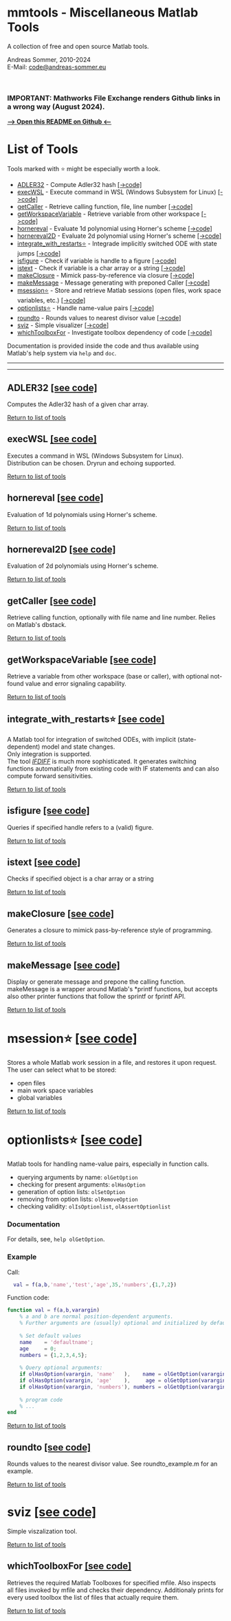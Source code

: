 # mmtools - Miscellaneous Matlab Tools

A collection of free and open source Matlab tools.

Andreas Sommer, 2010-2024  
E-Mail: code@andreas-sommer.eu  

&nbsp;

### **IMPORTANT**:  Mathworks File Exchange renders Github links in a wrong way (August 2024).  
[**--> Open this README on Github <--**](https://github.com/andreassommer/mmtools/?tab=readme-ov-file#readme)  



# List of Tools

Tools marked with ⭐ might be especially worth a look.  

* [ADLER32](#adler32)           - Compute Adler32 hash                                    [[->code]](/ADLER32.m)
* [execWSL](#execWSL)           - Execute command in WSL (Windows Subsystem for Linux)    [[->code]](/execWSL.m)
* [getCaller](#getCaller)       - Retrieve calling function, file, line number            [[->code]](/getCaller.m)
* [getWorkspaceVariable](#getWorkspaceVariable)  - Retrieve variable from other workspace [[->code]](/getWorkspaceVariable.m)
* [hornereval](#hornereval)     - Evaluate 1d polynomial using Horner's scheme            [[->code]](/hornereval.m)
* [hornereval2D](#hornereval2D) - Evaluate 2d polynomial using Horner's scheme            [[->code]](/hornereval2D.m)
* [integrate_with_restarts⭐](#integrate_with_restarts) - Integrade implicitly switched ODE with state jumps [[->code]](/integrate_with_restarts.m)
* [isfigure](#isfigure)         - Check if variable is handle to a figure                 [[->code]](/isfigure.m)
* [istext](#istext)             - Check if variable is a char array or a string           [[->code]](/istext.m)
* [makeClosure](#makeClosure)   - Mimick pass-by-reference via closure                    [[->code]](/makeClosure.m)
* [makeMessage](#makeMessage)   - Message generating with preponed Caller                 [[->code]](/makeMessage.m)
* [msession⭐](#msession)       - Store and retrieve Matlab sessions (open files, work space variables, etc.) [[->code]](/msession.m)
* [optionlists⭐](#optionlists) - Handle name-value pairs                                 [[->code]](/olGetOption.m)
* [roundto](#roundto)           - Rounds values to nearest divisor value                  [[->code]](/roundto.m)
* [sviz](#sviz)                 - Simple visualizer                                       [[->code]](/sviz.m)
* [whichToolboxFor](#whichToolboxFor) - Investigate toolbox dependency of code            [[->code]](/whichToolboxFor.m)

Documentation is provided inside the code and thus available using Matlab's help system via `help` and `doc`.



---
---



<a name="adler32"></a>
<a id="adler32"></a>
## ADLER32   [[see code]](/ADLER32.m)

Computes the Adler32 hash of a given char array.

[Return to list of tools](#list-of-tools)



<a name="execWSL"></a>
<a id="execWSL"></a>
## execWSL   [[see code]](/execWSL.m)

Executes a command in WSL (Windows Subsystem for Linux).  
Distribution can be chosen. Dryrun and echoing supported.

[Return to list of tools](#list-of-tools)



<a name="hornereval"></a>
<a id="hornereval"></a>
## hornereval   [[see code]](/hornereval.m)

Evaluation of 1d polynomials using Horner's scheme.

[Return to list of tools](#list-of-tools)



<a name="hornereval2D"></a>
<a id="hornereval2D"></a>
## hornereval2D   [[see code]](/hornereval2D.m)

Evaluation of 2d polynomials using Horner's scheme.

[Return to list of tools](#list-of-tools)



<a name="getCaller"></a>
<a id="getCaller"></a>
## getCaller   [[see code]](/getCaller.m)

Retrieve calling function, optionally with file name and line number.
Relies on Matlab's dbstack.

[Return to list of tools](#list-of-tools)



<a name="getWorkspaceVariable"></a>
<a id="getWorkspaceVariable"></a>
## getWorkspaceVariable   [[see code]](/getWorkspaceVariable.m)

Retrieve a variable from other workspace (base or caller), with optional not-found value and error signaling capability.

[Return to list of tools](#list-of-tools)



<a name="integrate_with_restarts"></a>
<a id="integrate_with_restarts"></a>
## integrate_with_restarts⭐   [[see code]](/integrate_with_restarts.m)

A Matlab tool for integration of switched ODEs, with implicit (state-dependent) model and state changes.  
Only integration is supported.  
The tool [*IFDIFF*](https://andreassommer.github.io/ifdiff/) is much more sophisticated. 
It generates switching functions automatically from existing code with IF statements and can also compute forward sensitivities.

[Return to list of tools](#list-of-tools)



<a name="isfigure"></a>
<a id="isfigure"></a>
## isfigure   [[see code]](/isfigure.m)

Queries if specified handle refers to a (valid) figure.

[Return to list of tools](#list-of-tools)



<a name="istext"></a>
<a id="istext"></a>
## istext   [[see code]](/istext.m)

Checks if specified object is a char array or a string

[Return to list of tools](#list-of-tools)



<a name="makeClosure"></a>
<a id="makeClosure"></a>
## makeClosure   [[see code]](/makeClosure.m)

Generates a closure to mimick pass-by-reference style of programming.

[Return to list of tools](#list-of-tools)



<a name="makeMessage"></a>
<a id="makeMessage"></a>
## makeMessage   [[see code]](/makeMessage.m)

Display or generate message and prepone the calling function. 
makeMessage is a wrapper around Matlab's *printf functions, but accepts also other
printer functions that follow the sprintf or fprintf API.

[Return to list of tools](#list-of-tools)



<a name="msession"></a>
<a id="msession"></a>
# msession⭐   [[see code]](/msession.m)

Stores a whole Matlab work session in a file, and restores it upon request.
The user can select what to be stored:
  - open files
  - main work space variables
  - global variables

[Return to list of tools](#list-of-tools)




<a id="optionlists"></a>
<a name="optionlists"></a>
# optionlists⭐   [[see code]](/olGetOption.m)

Matlab tools for handling name-value pairs, especially in function calls.
  - querying arguments by name:     `olGetOption`
  - checking for present arguments: `olHasOption`
  - generation of option lists:     `olSetOption`
  - removing from option lists:     `olRemoveOption`
  - checking validity:              `olIsOptionlist`, `olAssertOptionlist` 

### Documentation

For details, see, `help olGetOption`.

### Example

Call: 
```matlab 
  val = f(a,b,'name','test','age',35,'numbers',{1,7,2})
```

Function code:
```matlab
function val = f(a,b,varargin)
    % a and b are normal position-dependent arguments.
    % Further arguments are (usually) optional and initialized by default values.
  
    % Set default values
    name    = 'defaultname';
    age     = 0;
    numbers = {1,2,3,4,5};
    
    % Query optional arguments:
    if olHasOption(varargin, 'name'   ),    name = olGetOption(varargin, 'name'   );  end
    if olHasOption(varargin, 'age'    ),     age = olGetOption(varargin, 'age'    );  end
    if olHasOption(varargin, 'numbers'), numbers = olGetOption(varargin, 'numbers');  end
    
    % program code 
    % ...
end    
``` 

[Return to list of tools](#list-of-tools)




<a id="roundto"></a>
<a name="roundto"></a>
## roundto   [[see code]](/roundto.m)

Rounds values to the nearest divisor value.
See roundto_example.m for an example.

[Return to list of tools](#list-of-tools)




<a name="sviz"></a>
<a id="sviz"></a>
# sviz   [[see code]](/sviz.m)

Simple viszalization tool.

[Return to list of tools](#list-of-tools)




<a name="whichToolboxFor"></a>
<a id="whichToolboxFor"></a>
## whichToolboxFor   [[see code]](/whichToolboxFor.m)

Retrieves the required Matlab Toolboxes for specified mfile.
Also inspects all files invoked by mfile and checks their dependency.
Additionaly prints for every used toolbox the list of files that actually require them.

[Return to list of tools](#list-of-tools)
